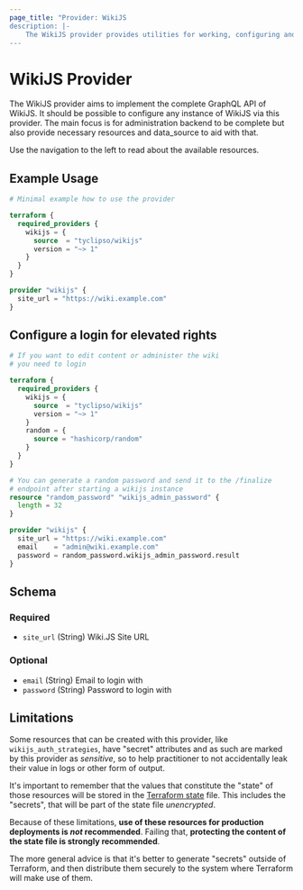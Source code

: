 ```yaml
---
page_title: "Provider: WikiJS
description: |-
	The WikiJS provider provides utilities for working, configuring and querying the WikiJS GraphQL API
---
```


# WikiJS Provider

The WikiJS provider aims to implement the complete GraphQL API of WikiJS.
It should be possible to configure any instance of WikiJS via this provider.
The main focus is for administration backend to be complete but also provide necessary resources and data_source to aid with that.

Use the navigation to the left to read about the available resources.

## Example Usage

```terraform
# Minimal example how to use the provider

terraform {
  required_providers {
    wikijs = {
      source  = "tyclipso/wikijs"
      version = "~> 1"
    }
  }
}

provider "wikijs" {
  site_url = "https://wiki.example.com"
}
```

## Configure a login for elevated rights

```terraform
# If you want to edit content or administer the wiki
# you need to login

terraform {
  required_providers {
    wikijs = {
      source  = "tyclipso/wikijs"
      version = "~> 1"
    }
    random = {
      source = "hashicorp/random"
    }
  }
}

# You can generate a random password and send it to the /finalize
# endpoint after starting a wikijs instance
resource "random_password" "wikijs_admin_password" {
  length = 32
}

provider "wikijs" {
  site_url = "https://wiki.example.com"
  email    = "admin@wiki.example.com"
  password = random_password.wikijs_admin_password.result
}
```

<!-- schema generated by tfplugindocs -->
## Schema

### Required

- `site_url` (String) Wiki.JS Site URL

### Optional

- `email` (String) Email to login with
- `password` (String) Password to login with

## Limitations

Some resources that can be created with this provider, like `wikijs_auth_strategies`, have "secret" attributes and as such are marked by this provider as _sensitive_, so to help practitioner to not accidentally leak their value in logs or other form of output.

It's important to remember that the values that constitute the "state" of those resources will be stored in the [Terraform state](https://www.terraform.io/language/state) file.
This includes the "secrets", that will be part of the state file _unencrypted_.

Because of these limitations, **use of these resources for production deployments is _not_ recommended**.
Failing that, **protecting the content of the state file is strongly recommended**.

The more general advice is that it's better to generate "secrets" outside of Terraform, and then distribute them securely to the system where Terraform will make use of them.

